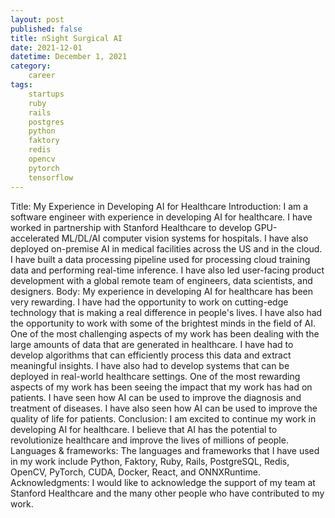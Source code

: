 ```yaml
---
layout: post
published: false
title: nSight Surgical AI
date: 2021-12-01
datetime: December 1, 2021
category:
    career
tags:
    startups
    ruby
    rails
    postgres
    python
    faktory
    redis
    opencv
    pytorch
    tensorflow
---
```


Title: My Experience in Developing AI for Healthcare
Introduction:
I am a software engineer with experience in developing AI for healthcare. I have worked in partnership with Stanford Healthcare to develop GPU-accelerated ML/DL/AI computer vision systems for hospitals. I have also deployed on-premise AI in medical facilities across the US and in the cloud. I have built a data processing pipeline used for processing cloud training data and performing real-time inference. I have also led user-facing product development with a global remote team of engineers, data scientists, and designers.
Body:
My experience in developing AI for healthcare has been very rewarding. I have had the opportunity to work on cutting-edge technology that is making a real difference in people's lives. I have also had the opportunity to work with some of the brightest minds in the field of AI.
One of the most challenging aspects of my work has been dealing with the large amounts of data that are generated in healthcare. I have had to develop algorithms that can efficiently process this data and extract meaningful insights. I have also had to develop systems that can be deployed in real-world healthcare settings.
One of the most rewarding aspects of my work has been seeing the impact that my work has had on patients. I have seen how AI can be used to improve the diagnosis and treatment of diseases. I have also seen how AI can be used to improve the quality of life for patients.
Conclusion:
I am excited to continue my work in developing AI for healthcare. I believe that AI has the potential to revolutionize healthcare and improve the lives of millions of people.
Languages & frameworks:
The languages and frameworks that I have used in my work include Python, Faktory, Ruby, Rails, PostgreSQL, Redis, OpenCV, PyTorch, CUDA, Docker, React, and ONNXRuntime.
Acknowledgments:
I would like to acknowledge the support of my team at Stanford Healthcare and the many other people who have contributed to my work.
